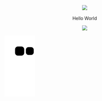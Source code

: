 
  
 <p align="center"> 
 <img src="https://cdn.discordapp.com/attachments/1127160207160643584/1139829463270563930/output-onlinegiftools_1.gif"> 

 </p> 
<p align="center">
Hello World
<p align="center">   
 <img src="https://komarev.com/ghpvc/?username=kinxyz&color=grey"> 
 </p>

<picture>
  <source
    media="(prefers-color-scheme: dark)"
    srcset="https://raw.githubusercontent.com/kinxyz/kinxyz/preview/github-contribution-grid-snake-dark.svg?palette=github-dark"
  />
  <source
    media="(prefers-color-scheme: light)"
    srcset="https://raw.githubusercontent.com/kinxyz/kinxyz/preview/github-contribution-grid-snake.svg"
  />
  <img
    alt="snake eating my contribution"
    src="https://raw.githubusercontent.com/kinxyz/kinxyz/preview/github-contribution-grid-snake.svg"
  />
</picture>
